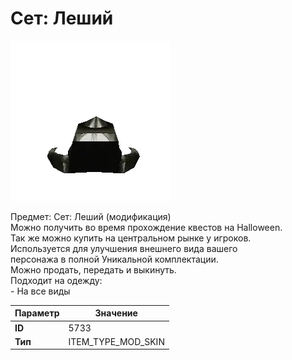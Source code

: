 # Сет: Леший

![Item Image](../img/5733.webp?raw=true)

Предмет: Сет: Леший (модификация)<br>Можно получить во время прохождение квестов на Halloween.<br>Так же можно купить на центральном рынке у игроков.<br>Используется для улучшения внешнего вида вашего<br>персонажа в полной Уникальной комплектации.<br>Можно продать, передать и выкинуть.<br>Подходит на одежду: <br>- На все виды<br>


| Параметр | Значение |
|----------|----------|
| **ID** | 5733 |
| **Тип** | ITEM_TYPE_MOD_SKIN |

